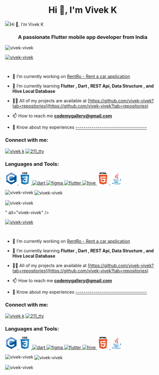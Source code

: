 <h1 align="center">Hi 👋, I'm Vivek K</h1>

<p align="left"> <img src="<h1 align="center">Hi 👋, I'm Vivek K</h1>
<h3 align="center">A passionate Flutter mobile app developer from India</h3>

<p align="left"> <img src="https://komarev.com/ghpvc/?username=vivek-vivek&label=Profile%20views&color=0e75b6&style=flat" alt="vivek-vivek" /> </p>

<p align="left"> <a href="https://github.com/ryo-ma/github-profile-trophy"><img src="https://github-profile-trophy.vercel.app/?username=vivek-vivek" alt="vivek-vivek" /></a> </p>

<p align="left"> <a href="https://twitter.com/" target="blank"><img src="https://img.shields.io/twitter/follow/?logo=twitter&style=for-the-badge" alt="" /></a> </p>

- 🔭 I’m currently working on [RentRo - Rent a car application](hhttps://github.com/vivek-vivek/RENT24-apk)

- 🌱 I’m currently learning **Flutter , Dart , REST Api, Data Structure , and Hive Local Database**

- 👨‍💻 All of my projects are available at [https://github.com/vivek-vivek?tab=repositories](https://github.com/vivek-vivek?tab=repositories)

- 📫 How to reach me **codemygallery@gmail.com**

- 📄 Know about my experiences [------------------------------------](------------------------------------)

<h3 align="left">Connect with me:</h3>
<p align="left">
<a href="https://linkedin.com/in/vivek k" target="blank"><img align="center" src="https://raw.githubusercontent.com/rahuldkjain/github-profile-readme-generator/master/src/images/icons/Social/linked-in-alt.svg" alt="vivek k" height="30" width="40" /></a>
<a href="https://instagram.com/211_tty" target="blank"><img align="center" src="https://raw.githubusercontent.com/rahuldkjain/github-profile-readme-generator/master/src/images/icons/Social/instagram.svg" alt="211_tty" height="30" width="40" /></a>
</p>

<h3 align="left">Languages and Tools:</h3>
<p align="left"> <a href="https://www.cprogramming.com/" target="_blank" rel="noreferrer"> <img src="https://raw.githubusercontent.com/devicons/devicon/master/icons/c/c-original.svg" alt="c" width="40" height="40"/> </a> <a href="https://www.w3schools.com/css/" target="_blank" rel="noreferrer"> <img src="https://raw.githubusercontent.com/devicons/devicon/master/icons/css3/css3-original-wordmark.svg" alt="css3" width="40" height="40"/> </a> <a href="https://dart.dev" target="_blank" rel="noreferrer"> <img src="https://www.vectorlogo.zone/logos/dartlang/dartlang-icon.svg" alt="dart" width="40" height="40"/> </a> <a href="https://www.figma.com/" target="_blank" rel="noreferrer"> <img src="https://www.vectorlogo.zone/logos/figma/figma-icon.svg" alt="figma" width="40" height="40"/> </a> <a href="https://flutter.dev" target="_blank" rel="noreferrer"> <img src="https://www.vectorlogo.zone/logos/flutterio/flutterio-icon.svg" alt="flutter" width="40" height="40"/> </a> <a href="https://hive.apache.org/" target="_blank" rel="noreferrer"> <img src="https://www.vectorlogo.zone/logos/apache_hive/apache_hive-icon.svg" alt="hive" width="40" height="40"/> </a> <a href="https://www.w3.org/html/" target="_blank" rel="noreferrer"> <img src="https://raw.githubusercontent.com/devicons/devicon/master/icons/html5/html5-original-wordmark.svg" alt="html5" width="40" height="40"/> </a> <a href="https://www.java.com" target="_blank" rel="noreferrer"> <img src="https://raw.githubusercontent.com/devicons/devicon/master/icons/java/java-original.svg" alt="java" width="40" height="40"/> </a> </p>

<p><img align="left" src="https://github-readme-stats.vercel.app/api/top-langs?username=vivek-vivek&show_icons=true&locale=en&layout=compact" alt="vivek-vivek" /></p>

<p>&nbsp;<img align="center" src="https://github-readme-stats.vercel.app/api?username=vivek-vivek&show_icons=true&locale=en" alt="vivek-vivek" /></p>

<p><img align="center" src="https://github-readme-streak-stats.herokuapp.com/?user=vivek-vivek&" alt="vivek-vivek" /></p>" alt="vivek-vivek" /> </p>

<p align="left"> <a href="https://github.com/ryo-ma/github-profile-trophy"><img src="https://github-profile-trophy.vercel.app/?username=vivek-vivek" alt="vivek-vivek" /></a> </p>

<p align="left"> <a href="https://twitter.com/" target="blank"><img src="https://img.shields.io/twitter/follow/?logo=twitter&style=for-the-badge" alt="" /></a> </p>

- 🔭 I’m currently working on [RentRo - Rent a car application](hhttps://github.com/vivek-vivek/RENT24-apk)

- 🌱 I’m currently learning **Flutter , Dart , REST Api, Data Structure , and Hive Local Database**

- 👨‍💻 All of my projects are available at [https://github.com/vivek-vivek?tab=repositories](https://github.com/vivek-vivek?tab=repositories)

- 📫 How to reach me **codemygallery@gmail.com**

- 📄 Know about my experiences [------------------------------------](------------------------------------)

<h3 align="left">Connect with me:</h3>
<p align="left">
<a href="https://linkedin.com/in/vivek k" target="blank"><img align="center" src="https://raw.githubusercontent.com/rahuldkjain/github-profile-readme-generator/master/src/images/icons/Social/linked-in-alt.svg" alt="vivek k" height="30" width="40" /></a>
<a href="https://instagram.com/211_tty" target="blank"><img align="center" src="https://raw.githubusercontent.com/rahuldkjain/github-profile-readme-generator/master/src/images/icons/Social/instagram.svg" alt="211_tty" height="30" width="40" /></a>
</p>

<h3 align="left">Languages and Tools:</h3>
<p align="left"> <a href="https://www.cprogramming.com/" target="_blank" rel="noreferrer"> <img src="https://raw.githubusercontent.com/devicons/devicon/master/icons/c/c-original.svg" alt="c" width="40" height="40"/> </a> <a href="https://www.w3schools.com/css/" target="_blank" rel="noreferrer"> <img src="https://raw.githubusercontent.com/devicons/devicon/master/icons/css3/css3-original-wordmark.svg" alt="css3" width="40" height="40"/> </a> <a href="https://dart.dev" target="_blank" rel="noreferrer"> <img src="https://www.vectorlogo.zone/logos/dartlang/dartlang-icon.svg" alt="dart" width="40" height="40"/> </a> <a href="https://www.figma.com/" target="_blank" rel="noreferrer"> <img src="https://www.vectorlogo.zone/logos/figma/figma-icon.svg" alt="figma" width="40" height="40"/> </a> <a href="https://flutter.dev" target="_blank" rel="noreferrer"> <img src="https://www.vectorlogo.zone/logos/flutterio/flutterio-icon.svg" alt="flutter" width="40" height="40"/> </a> <a href="https://hive.apache.org/" target="_blank" rel="noreferrer"> <img src="https://www.vectorlogo.zone/logos/apache_hive/apache_hive-icon.svg" alt="hive" width="40" height="40"/> </a> <a href="https://www.w3.org/html/" target="_blank" rel="noreferrer"> <img src="https://raw.githubusercontent.com/devicons/devicon/master/icons/html5/html5-original-wordmark.svg" alt="html5" width="40" height="40"/> </a> <a href="https://www.java.com" target="_blank" rel="noreferrer"> <img src="https://raw.githubusercontent.com/devicons/devicon/master/icons/java/java-original.svg" alt="java" width="40" height="40"/> </a> </p>

<p><img align="left" src="https://github-readme-stats.vercel.app/api/top-langs?username=vivek-vivek&show_icons=true&locale=en&layout=compact" alt="vivek-vivek" /></p>

<p>&nbsp;<img align="center" src="https://github-readme-stats.vercel.app/api?username=vivek-vivek&show_icons=true&locale=en" alt="vivek-vivek" /></p>

<p><img align="center" src="https://github-readme-streak-stats.herokuapp.com/?user=vivek-vivek&" alt="vivek-vivek" /></p>
